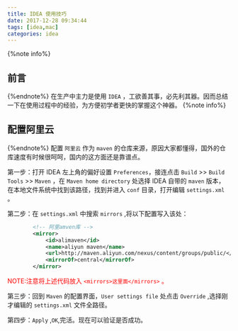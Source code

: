 ```yaml
---
title: IDEA 使用技巧
date: 2017-12-28 09:34:44
tags: [idea,mac]
categories: idea
---
```

{%note info%}
## 前言
{%endnote%}
在生产中主力是使用 `IDEA` ，工欲善其事，必先利其器。因而总结一下在使用过程中的经验，为方便初学者更快的掌握这个神器。
 {%note info%}
## 配置阿里云
{%endnote%}
配置 `阿里云` 作为 `maven` 的仓库来源，原因大家都懂得，国外的仓库速度有时候很呵呵，国内的这方面还是靠谱点。

第一步：打开 IDEA 左上角的偏好设置 `Preferences`，接连点击 `Build` >> `Build Tools` >> `Maven` ，在 `Maven home directory` 处选择 IDEA 自带的 `maven` 版本，在本地文件系统中找到该路径，找到并进入 `conf` 目录，打开编辑 `settings.xml` 。

第二步：在 `settings.xml` 中搜索 `mirrors` ,将以下配置写入该处：
```xml
        <!-- 阿里amven库 -->
        <mirror>
            <id>alimaven</id>
            <name>aliyun maven</name>
            <url>http://maven.aliyun.com/nexus/content/groups/public/</url>
            <mirrorOf>central</mirrorOf>
        </mirror>
```
<font color=red>NOTE:注意将上述代码放入 `<mirrors>这里面</mirrors>` 。</font>

第三步：回到 `Maven` 的配置界面，`User settings file` 处点击 `Override` ,选择刚才编辑的 `settings.xml` 文件全路径。

第四步：`Apply` ,`OK`,完活。现在可以验证是否成功。


